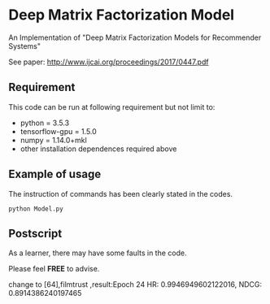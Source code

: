 # Deep Matrix Factorization Model
An Implementation of "Deep Matrix Factorization Models for Recommender Systems"

See paper: http://www.ijcai.org/proceedings/2017/0447.pdf

## Requirement
This code can be run at following requirement but not limit to:
- python = 3.5.3
- tensorflow-gpu = 1.5.0
- numpy = 1.14.0+mkl
- other installation dependences required above

## Example of usage
The instruction of commands has been clearly stated in the codes. 
```
python Model.py
```
## Postscript
As a learner, there may have some faults in the code.

Please feel **FREE** to advise.

change to [64],filmtrust ,result:Epoch  24 HR: 0.9946949602122016, NDCG: 0.8914386240197465